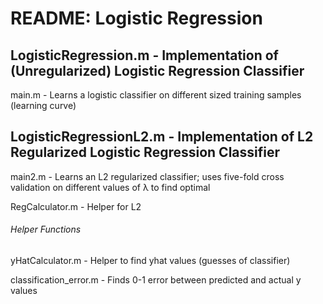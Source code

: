 # README: Logistic Regression

## LogisticRegression.m - Implementation of (Unregularized) Logistic Regression Classifier
  main.m - Learns a logistic classifier on different sized training samples (learning curve)
  
## LogisticRegressionL2.m - Implementation of L2 Regularized Logistic Regression Classifier
  main2.m - Learns an L2 regularized classifier; uses five-fold cross validation on different values of λ to find optimal
  
  RegCalculator.m - Helper for L2

###### Helper Functions
yHatCalculator.m - Helper to find yhat values (guesses of classifier)

classification_error.m - Finds 0-1 error between predicted and actual y values
